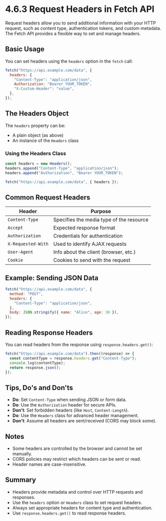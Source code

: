 # 4.6.3 Request Headers in Fetch API

Request headers allow you to send additional information with your HTTP request, such as content type, authentication tokens, and custom metadata. The Fetch API provides a flexible way to set and manage headers.

## Basic Usage

You can set headers using the `headers` option in the `fetch` call:

```js
fetch("https://api.example.com/data", {
  headers: {
    "Content-Type": "application/json",
    Authorization: "Bearer YOUR_TOKEN",
    "X-Custom-Header": "value",
  },
});
```

## The Headers Object

The `headers` property can be:

- A plain object (as above)
- An instance of the `Headers` class

### Using the Headers Class

```js
const headers = new Headers();
headers.append("Content-Type", "application/json");
headers.append("Authorization", "Bearer YOUR_TOKEN");

fetch("https://api.example.com/data", { headers });
```

## Common Request Headers

| Header             | Purpose                                  |
| ------------------ | ---------------------------------------- |
| `Content-Type`     | Specifies the media type of the resource |
| `Accept`           | Expected response format                 |
| `Authorization`    | Credentials for authentication           |
| `X-Requested-With` | Used to identify AJAX requests           |
| `User-Agent`       | Info about the client (browser, etc.)    |
| `Cookie`           | Cookies to send with the request         |

## Example: Sending JSON Data

```js
fetch("https://api.example.com/data", {
  method: "POST",
  headers: {
    "Content-Type": "application/json",
  },
  body: JSON.stringify({ name: "Alice", age: 30 }),
});
```

## Reading Response Headers

You can read headers from the response using `response.headers.get()`:

```js
fetch("https://api.example.com/data").then((response) => {
  const contentType = response.headers.get("Content-Type");
  console.log(contentType);
  return response.json();
});
```

## Tips, Do's and Don'ts

- **Do**: Set `Content-Type` when sending JSON or form data.
- **Do**: Use the `Authorization` header for secure APIs.
- **Don't**: Set forbidden headers (like `Host`, `Content-Length`).
- **Do**: Use the `Headers` class for advanced header management.
- **Don't**: Assume all headers are sent/received (CORS may block some).

## Notes

- Some headers are controlled by the browser and cannot be set manually.
- CORS policies may restrict which headers can be sent or read.
- Header names are case-insensitive.

## Summary

- Headers provide metadata and control over HTTP requests and responses.
- Use the `headers` option or `Headers` class to set request headers.
- Always set appropriate headers for content type and authentication.
- Use `response.headers.get()` to read response headers.
